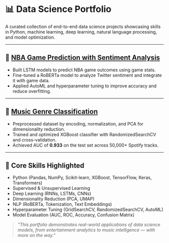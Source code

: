 # 📊 Data Science Portfolio

A curated collection of end-to-end data science projects showcasing skills in Python, machine learning, deep learning, natural language processing, and model optimization.

---

## 🏀 [NBA Game Prediction with Sentiment Analysis](https://github.com/unfiltered-syrup/NBA_Analysis)

* Built LSTM models to predict NBA game outcomes using game stats.
* Fine-tuned a RoBERTa model to analyze Twitter sentiment and integrate it with game data.
* Applied AutoML and hyperparameter tuning to improve accuracy and reduce overfitting.

---

## 🎵 [Music Genre Classification](https://github.com/mananbajaj7/Music_Genre_Classification)

* Preprocessed dataset by encoding, normalization, and PCA for dimensionality reduction.
* Trained and optimized XGBoost classifier with RandomizedSearchCV and cross-validation.
* Achieved AUC of **0.933** on the test set across 50,000+ Spotify tracks.

---

## 🧠 Core Skills Highlighted

* Python (Pandas, NumPy, Scikit-learn, XGBoost, TensorFlow, Keras, Transformers)
* Supervised & Unsupervised Learning
* Deep Learning (RNNs, LSTMs, CNNs)
* Dimensionality Reduction (PCA, UMAP)
* NLP (RoBERTa, Tokenization, Text Embeddings)
* Hyperparameter Tuning (GridSearchCV, RandomizedSearchCV, AutoML)
* Model Evaluation (AUC, ROC, Accuracy, Confusion Matrix)

> *"This portfolio demonstrates real-world applications of data science models, from entertainment analytics to music intelligence — with more on the way."*
